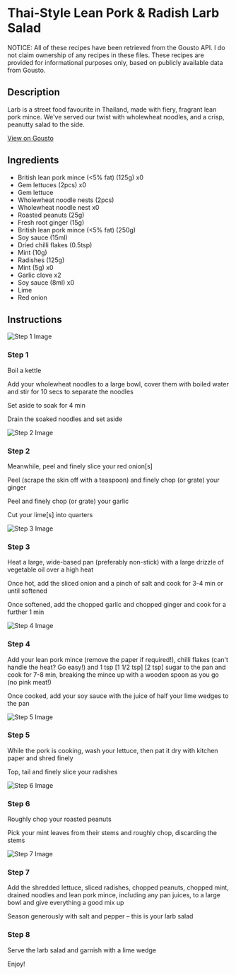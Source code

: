 # Thai-Style Lean Pork & Radish Larb Salad

NOTICE: All of these recipes have been retrieved from the Gousto API. I do not claim ownership of any recipes in these files. These recipes are provided for informational purposes only, based on publicly available data from Gousto.

## Description

Larb is a street food favourite in Thailand, made with fiery, fragrant lean pork mince. We've served our twist with wholewheat noodles, and a crisp, peanutty salad to the side.

[View on Gousto](https://www.gousto.co.uk/recipes/cookbook/thai-style-lean-pork-radish-larb-salad)

## Ingredients

- British lean pork mince (<5% fat) (125g) x0
- Gem lettuces (2pcs) x0
- Gem lettuce
- Wholewheat noodle nests (2pcs)
- Wholewheat noodle nest x0
- Roasted peanuts (25g)
- Fresh root ginger (15g)
- British lean pork mince (<5% fat) (250g)
- Soy sauce (15ml)
- Dried chilli flakes (0.5tsp)
- Mint (10g)
- Radishes (125g)
- Mint (5g) x0
- Garlic clove x2
- Soy sauce (8ml) x0
- Lime
- Red onion

## Instructions

![Step 1 Image](https://production-media.gousto.co.uk/cms/recipe-step-image/Step-1-1685525305250-x200.jpg)

### Step 1

Boil a kettle

Add your wholewheat noodles to a large bowl, cover them with boiled water and stir for 10 secs to separate the noodles

Set aside to soak for 4 min

Drain the soaked noodles and set aside

![Step 2 Image](https://production-media.gousto.co.uk/cms/recipe-step-image/Step-2-1685525308337-x200.jpg)

### Step 2

Meanwhile, peel and finely slice your red onion[s]

Peel (scrape the skin off with a teaspoon) and finely chop (or grate) your ginger

Peel and finely chop (or grate) your garlic

Cut your lime[s] into quarters

![Step 3 Image](https://production-media.gousto.co.uk/cms/recipe-step-image/Step-3-1685525312146-x200.jpg)

### Step 3

Heat a large, wide-based pan (preferably non-stick) with a large drizzle of vegetable oil over a high heat

Once hot, add the sliced onion and a pinch of salt and cook for 3-4 min or until softened

Once softened, add the chopped garlic and chopped ginger and cook for a further 1 min

![Step 4 Image](https://production-media.gousto.co.uk/cms/recipe-step-image/Step-4-1685525315808-x200.jpg)

### Step 4

Add your lean pork mince (remove the paper if required!), chilli flakes (can't handle the heat? Go easy!) and 1 tsp <span class="text-purple">[1 1/2 tsp]</span> <span class="text-danger">[2 tsp]</span> sugar to the pan and cook for 7-8 min, breaking the mince up with a wooden spoon as you go (no pink meat!)

Once cooked, add your soy sauce with the juice of half your lime wedges to the pan

![Step 5 Image](https://production-media.gousto.co.uk/cms/recipe-step-image/Step-5-1685525319342-x200.jpg)

### Step 5

While the pork is cooking, wash your lettuce, then pat it dry with kitchen paper and shred finely

Top, tail and finely slice your radishes

![Step 6 Image](https://production-media.gousto.co.uk/cms/recipe-step-image/Step-6-1685525322969-x200.jpg)

### Step 6

Roughly chop your roasted peanuts

Pick your mint leaves from their stems and roughly chop, discarding the stems

![Step 7 Image](https://production-media.gousto.co.uk/cms/recipe-step-image/Step-7-1685525325697-x200.jpg)

### Step 7

Add the shredded lettuce, sliced radishes, chopped peanuts, chopped mint, drained noodles and lean pork mince, including any pan juices, to a large bowl and give everything a good mix up

Season generously with salt and pepper – this is your larb salad

### Step 8

Serve the larb salad and garnish with a lime wedge

Enjoy!

